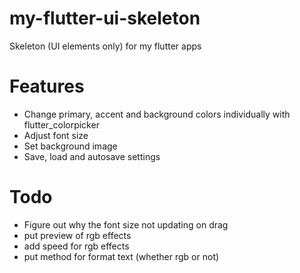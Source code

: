 # my-flutter-ui-skeleton
Skeleton (UI elements only) for my flutter apps

# Features
* Change primary, accent and background colors individually with flutter_colorpicker
* Adjust font size
* Set background image
* Save, load and autosave settings

# Todo
* Figure out why the font size not updating on drag
* put preview of rgb effects
* add speed for rgb effects
* put method for format text (whether rgb or not)
